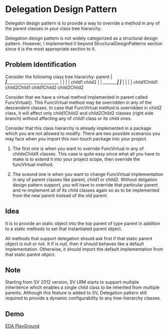 # Delegation Design Pattern

Delegatin design pattern is to provide a way to override a method in any of the parent classes in your class tree hierarchy.

Delegation design pattern is not widely categorized as a structural design pattern. However, I implemented it beyond StructuralDesignPatterns section since it is the most appropriate section to it.


## Problem Identification

Consider the following class tree hiararchy:
										parent
                                          |
                                   _______|_________________________________
                                  |                                         |
                                  |                                         |
                                child1                                    child2
                                  |                                         |
        __________________________|                                         |___________________
       |                          |                                         |                   |
       child1Child1               child2Child1                           child1Child2           child2Child2



Consider that we have a virtual method implemented in parent called FuncVirtual(). This FuncVirtual method may be overridden in any of the descendent classes. In case that FuncVirtual method is overridden in child2 class, it will affect only child1Child2 and child2Child2 classes (right side branch) without affecting any of child1 class or its child ones.

Consider that this class hierarchy is already implemented in a package which you are not allowed to modify. There are two possible scenarios you may face when you import this non-touch package into your project.

1. The first one is when you want to override FuncVirtual in any of childxChildX classes. This case is quite easy since what all you have to make is to extend it into your project scope, then override the funcVirtual method.

2. The sceond one is when you want to change FuncVirtual implementation in any of parent classes like parent, child1 or child2. Without delgation design pattern support, you will have to override that particular parent and re-implement all of its child classes again so as to be implemented from the new parent instead of the old parent.


## Idea

It is to provide an static object into the top parent of type parent in addition to a static methods to set that instantiated parent object.

All methods that support delegation should ask first if that static parent object is null or not. It if is null, then it should behaves like a default implementation. Otherwise, it should import the default implementation from that static parent object.


## Note

Starting from SV 2012 version, SV LRM starts to support multiple inheritence which enables a single child class to be inherited from multiple parents. Although this feature is added to SV, Delegation pattern still required to provide a dynamic configurability to any tree-hierarchy classes.


## Demo
[EDA PlayGround](https://www.edaplayground.com/x/NSQa)